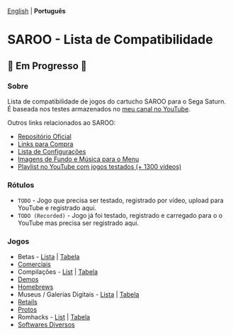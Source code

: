 [English](README.md) | **Português**

# SAROO - Lista de Compatibilidade

## :construction: Em Progresso :construction:

### Sobre

Lista de compatibilidade de jogos do cartucho SAROO para o Sega Saturn.
É baseada nos testes armazenados no [meu canal no YouTube](https://www.youtube.com/@chap3l).

Outros links relacionados ao SAROO:

- [Repositório Oficial](https://github.com/tpunix/SAROO)
- [Links para Compra](Info/Buy/pt-br.md)
- [Lista de Configurações](https://github.com/williamdsw/saroo-configuration-list)
- [Imagens de Fundo e Música para o Menu](https://github.com/williamdsw/saroo-backgrounds)
- [Playlist no YouTube com jogos testados (+ 1300 vídeos)](https://www.youtube.com/playlist?list=PLmsMlzwbRlgLngxWI9ZzPK44Gix1Ek-ZO)

### Rótulos

- `TODO` - Jogo que precisa ser testado, registrado por vídeo, upload para YouTube e registrado aqui.
- `TODO (Recorded)` - Jogo já foi testado, registrado e carregado para o o YouTube mas precisa ser registrado aqui.

### Jogos

- Betas - [Lista](Sections/Betas/pt-br.md) | [Tabela](Tables/Betas/pt-br.md)
- [Comerciais](Sections/Retails/pt-br/README.md)
- Compilações - [List](Sections/Compilations/pt-br.md) | [Tabela](Tables/Compilations/pt-br.md)
- [Demos](Sections/Demos/pt-br/README.md)
- [Homebrews](Sections/Homebrews/pt-br.md)
- Museus / Galerias Digitais - [Lista](Sections/Digitals/README.md) | [Tabela](Tables/Digitals/README.md)
- [Retails](Sections/Retails/pt-br/README.md)
- [Protos](Sections/Protos/pt-br.md)
- Romhacks - [List](Sections/Romhacks/pt-br.md) | [Tabela](Tables/Romhacks/pt-br.md)
- [Softwares Diversos](Sections/Softwares/pt-br.md)
